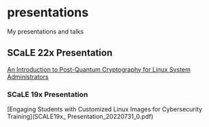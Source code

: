 # presentations
My presentations and talks

## SCaLE 22x Presentation
[An Introduction to Post-Quantum Cryptography for Linux System Administrators](SCaLE22x_AnIntroToPost-QuantumCryptographyforLinuxSAs.pdf)

### SCaLE 19x Presentation
[Engaging Students with Customized Linux Images for Cybersecurity Training](SCALE19x_ Presentation_20220731_0.pdf)
